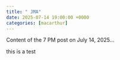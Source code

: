 ```yaml
---
title: " JMA"
date: 2025-07-14 19:00:00 +0000
categories: [macarthur]
---
```

Content of the 7 PM post on July 14, 2025...

this is a test
